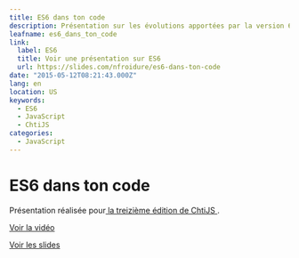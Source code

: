 ```yaml
---
title: ES6 dans ton code
description: Présentation sur les évolutions apportées par la version 6 d'ECMAScript donnée à l'occasion de ChtiJS.
leafname: es6_dans_ton_code
link:
  label: ES6
  title: Voir une présentation sur ES6
  url: https://slides.com/nfroidure/es6-dans-ton-code
date: "2015-05-12T08:21:43.000Z"
lang: en
location: US
keywords:
  - ES6
  - JavaScript
  - ChtiJS
categories:
  - JavaScript
---
```


# ES6 dans ton code

Présentation réalisée pour[ la treizième édition de ChtiJS ](http://chtijs.francejs.org/archives/2015-07-02/index.html).

[Voir la vidéo](https://www.youtube.com/watch?v=rBaCe-n9OaE "📺")

[Voir les slides](https://slides.com/nfroidure/es6-dans-ton-code "🎚")
